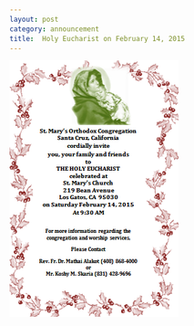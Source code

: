 ```yaml
---
layout: post
category: announcement
title:  Holy Eucharist on February 14, 2015
---
```


<p><img src="assets/images/2015-02-14.png" alt="Holy Eucharist" /></p>

